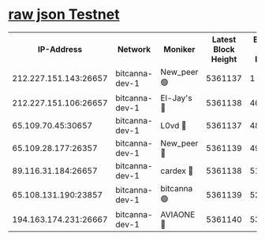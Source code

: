[raw json Testnet](https://rpc-check.bcat.stavr.tech/bcat/rpc-bcat-result.json)
=


<table><tr><th>IP-Address</th><th>Network</th><th>Moniker</th><th>Latest Block Height</th><th>Earliest Block Height</th><th>Catching Up</th><th>Voting Power</th><th>Scan Time</th></tr><tr><td>212.227.151.143:26657</td><td>bitcanna-dev-1</td><td>New_peer 🟢</td><td>5361137</td><td>1</td><td>False</td><td>0</td><td>2023-12-05T02:26:02.733890474UTC</td></tr><tr><td>212.227.151.106:26657</td><td>bitcanna-dev-1</td><td>El-Jay's 🔴</td><td>5361138</td><td>4670391</td><td>False</td><td>2240570</td><td>2023-12-05T02:26:09.546437226UTC</td></tr><tr><td>65.109.70.45:30657</td><td>bitcanna-dev-1</td><td>L0vd 🔴</td><td>5361137</td><td>4828155</td><td>False</td><td>7920</td><td>2023-12-05T02:26:03.190427798UTC</td></tr><tr><td>65.109.28.177:26357</td><td>bitcanna-dev-1</td><td>New_peer 🔴</td><td>5361139</td><td>4952911</td><td>False</td><td>2237067</td><td>2023-12-05T02:26:10.160436911UTC</td></tr><tr><td>89.116.31.184:26657</td><td>bitcanna-dev-1</td><td>cardex 🔴</td><td>5361138</td><td>5185001</td><td>False</td><td>1</td><td>2023-12-05T02:26:09.836370264UTC</td></tr><tr><td>65.108.131.190:23857</td><td>bitcanna-dev-1</td><td>bitcanna 🟢</td><td>5361139</td><td>5261139</td><td>False</td><td>0</td><td>2023-12-05T02:26:10.544739599UTC</td></tr><tr><td>194.163.174.231:26667</td><td>bitcanna-dev-1</td><td>AVIAONE 🔴</td><td>5361140</td><td>5359001</td><td>False</td><td>1949865</td><td>2023-12-05T02:26:16.986948757UTC</td></tr></table>